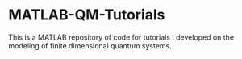 # MATLAB-QM-Tutorials

This is a MATLAB repository of code for tutorials I developed on the modeling of finite dimensional quantum systems.
